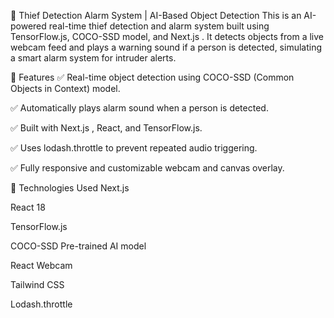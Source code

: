 🔔 Thief Detection Alarm System | AI-Based Object Detection 
This is an AI-powered real-time thief detection and alarm system built using TensorFlow.js, COCO-SSD model, and Next.js .
It detects objects from a live webcam feed and plays a warning sound if a person is detected, simulating a smart alarm system for intruder alerts.

📌 Features
✅ Real-time object detection using COCO-SSD (Common Objects in Context) model.

✅ Automatically plays alarm sound when a person is detected.

✅ Built with Next.js , React, and TensorFlow.js.

✅ Uses lodash.throttle to prevent repeated audio triggering.

✅ Fully responsive and customizable webcam and canvas overlay.

🧠 Technologies Used
Next.js 

React 18

TensorFlow.js

COCO-SSD Pre-trained AI model

React Webcam

Tailwind CSS 

Lodash.throttle
